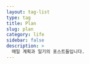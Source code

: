 ```yaml
---
layout: tag-list
type: tag
title: Plan
slug: plan
category: life
sidebar: false
description: >
  매일 계획과 일기의 포스트들입니다.
---
```

